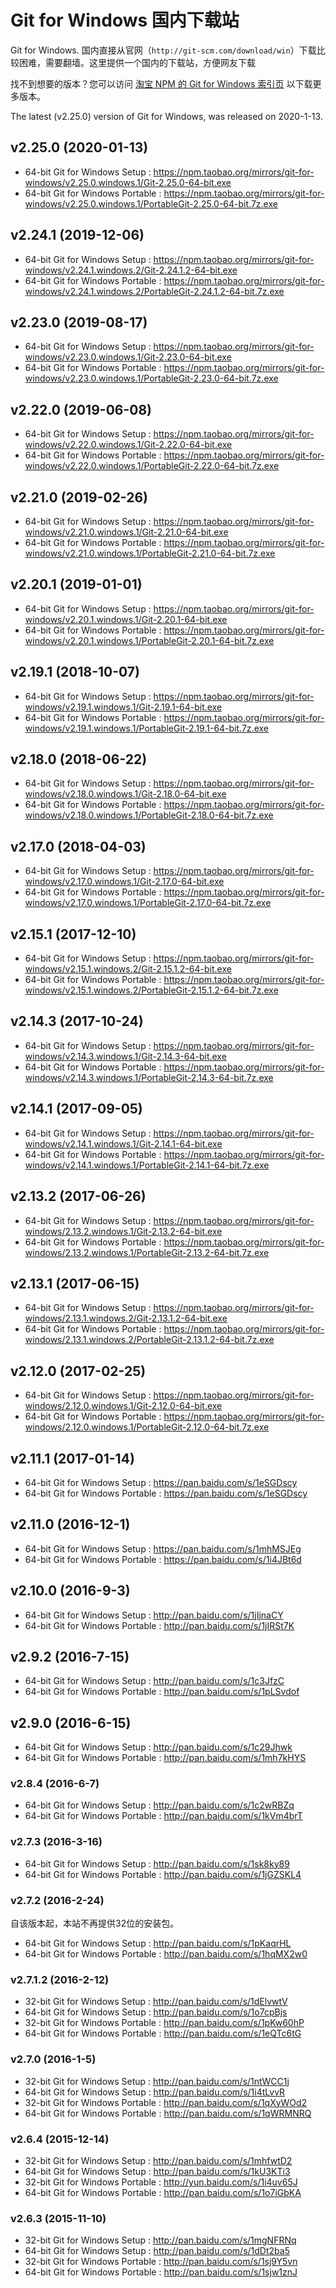 # Git for Windows 国内下载站

Git for Windows.   国内直接从官网（`http://git-scm.com/download/win`）下载比较困难，需要翻墙。这里提供一个国内的下载站，方便网友下载

找不到想要的版本？您可以访问 [淘宝 NPM 的 Git for Windows 索引页](https://npm.taobao.org/mirrors/git-for-windows/) 以下载更多版本。

The latest (v2.25.0) version of Git for Windows, was released on 2020-1-13.


## v2.25.0 (2020-01-13)

* 64-bit Git for Windows Setup : <https://npm.taobao.org/mirrors/git-for-windows/v2.25.0.windows.1/Git-2.25.0-64-bit.exe>
* 64-bit Git for Windows Portable : <https://npm.taobao.org/mirrors/git-for-windows/v2.25.0.windows.1/PortableGit-2.25.0-64-bit.7z.exe>

## v2.24.1 (2019-12-06)

* 64-bit Git for Windows Setup : <https://npm.taobao.org/mirrors/git-for-windows/v2.24.1.windows.2/Git-2.24.1.2-64-bit.exe>
* 64-bit Git for Windows Portable : <https://npm.taobao.org/mirrors/git-for-windows/v2.24.1.windows.2/PortableGit-2.24.1.2-64-bit.7z.exe>

## v2.23.0 (2019-08-17)

* 64-bit Git for Windows Setup : <https://npm.taobao.org/mirrors/git-for-windows/v2.23.0.windows.1/Git-2.23.0-64-bit.exe>
* 64-bit Git for Windows Portable : <https://npm.taobao.org/mirrors/git-for-windows/v2.23.0.windows.1/PortableGit-2.23.0-64-bit.7z.exe>

## v2.22.0 (2019-06-08)

* 64-bit Git for Windows Setup : <https://npm.taobao.org/mirrors/git-for-windows/v2.22.0.windows.1/Git-2.22.0-64-bit.exe>
* 64-bit Git for Windows Portable : <https://npm.taobao.org/mirrors/git-for-windows/v2.22.0.windows.1/PortableGit-2.22.0-64-bit.7z.exe>

## v2.21.0 (2019-02-26)

* 64-bit Git for Windows Setup :  <https://npm.taobao.org/mirrors/git-for-windows/v2.21.0.windows.1/Git-2.21.0-64-bit.exe>
* 64-bit Git for Windows Portable :  <https://npm.taobao.org/mirrors/git-for-windows/v2.21.0.windows.1/PortableGit-2.21.0-64-bit.7z.exe>

## v2.20.1 (2019-01-01)

* 64-bit Git for Windows Setup :  <https://npm.taobao.org/mirrors/git-for-windows/v2.20.1.windows.1/Git-2.20.1-64-bit.exe>
* 64-bit Git for Windows Portable :  <https://npm.taobao.org/mirrors/git-for-windows/v2.20.1.windows.1/PortableGit-2.20.1-64-bit.7z.exe>

## v2.19.1 (2018-10-07)

* 64-bit Git for Windows Setup :  <https://npm.taobao.org/mirrors/git-for-windows/v2.19.1.windows.1/Git-2.19.1-64-bit.exe>
* 64-bit Git for Windows Portable :  <https://npm.taobao.org/mirrors/git-for-windows/v2.19.1.windows.1/PortableGit-2.19.1-64-bit.7z.exe>


## v2.18.0 (2018-06-22)

* 64-bit Git for Windows Setup :  <https://npm.taobao.org/mirrors/git-for-windows/v2.18.0.windows.1/Git-2.18.0-64-bit.exe>
* 64-bit Git for Windows Portable :  <https://npm.taobao.org/mirrors/git-for-windows/v2.18.0.windows.1/PortableGit-2.18.0-64-bit.7z.exe>


## v2.17.0 (2018-04-03)

* 64-bit Git for Windows Setup :  <https://npm.taobao.org/mirrors/git-for-windows/v2.17.0.windows.1/Git-2.17.0-64-bit.exe>
* 64-bit Git for Windows Portable :  <https://npm.taobao.org/mirrors/git-for-windows/v2.17.0.windows.1/PortableGit-2.17.0-64-bit.7z.exe>

## v2.15.1 (2017-12-10)

* 64-bit Git for Windows Setup :  https://npm.taobao.org/mirrors/git-for-windows/v2.15.1.windows.2/Git-2.15.1.2-64-bit.exe
* 64-bit Git for Windows Portable :  https://npm.taobao.org/mirrors/git-for-windows/v2.15.1.windows.2/PortableGit-2.15.1.2-64-bit.7z.exe

## v2.14.3 (2017-10-24)

* 64-bit Git for Windows Setup :  https://npm.taobao.org/mirrors/git-for-windows/v2.14.3.windows.1/Git-2.14.3-64-bit.exe
* 64-bit Git for Windows Portable :  https://npm.taobao.org/mirrors/git-for-windows/v2.14.3.windows.1/PortableGit-2.14.3-64-bit.7z.exe

## v2.14.1 (2017-09-05)

* 64-bit Git for Windows Setup :  https://npm.taobao.org/mirrors/git-for-windows/v2.14.1.windows.1/Git-2.14.1-64-bit.exe
* 64-bit Git for Windows Portable :  https://npm.taobao.org/mirrors/git-for-windows/v2.14.1.windows.1/PortableGit-2.14.1-64-bit.7z.exe

## v2.13.2 (2017-06-26)

* 64-bit Git for Windows Setup :  https://npm.taobao.org/mirrors/git-for-windows/2.13.2.windows.1/Git-2.13.2-64-bit.exe
* 64-bit Git for Windows Portable :  https://npm.taobao.org/mirrors/git-for-windows/2.13.2.windows.1/PortableGit-2.13.2-64-bit.7z.exe


## v2.13.1 (2017-06-15)

* 64-bit Git for Windows Setup :  https://npm.taobao.org/mirrors/git-for-windows/2.13.1.windows.2/Git-2.13.1.2-64-bit.exe
* 64-bit Git for Windows Portable :  https://npm.taobao.org/mirrors/git-for-windows/2.13.1.windows.2/PortableGit-2.13.1.2-64-bit.7z.exe

## v2.12.0 (2017-02-25)

* 64-bit Git for Windows Setup :  https://npm.taobao.org/mirrors/git-for-windows/2.12.0.windows.1/Git-2.12.0-64-bit.exe
* 64-bit Git for Windows Portable :  https://npm.taobao.org/mirrors/git-for-windows/2.12.0.windows.1/PortableGit-2.12.0-64-bit.7z.exe

## v2.11.1 (2017-01-14)

* 64-bit Git for Windows Setup :  https://pan.baidu.com/s/1eSGDscy
* 64-bit Git for Windows Portable :  https://pan.baidu.com/s/1eSGDscy


## v2.11.0 (2016-12-1)

* 64-bit Git for Windows Setup :  https://pan.baidu.com/s/1mhMSJEg
* 64-bit Git for Windows Portable :  https://pan.baidu.com/s/1i4JBt6d

## v2.10.0 (2016-9-3)

* 64-bit Git for Windows Setup :  http://pan.baidu.com/s/1jIjnaCY
* 64-bit Git for Windows Portable :  http://pan.baidu.com/s/1jIRSt7K


## v2.9.2 (2016-7-15)

* 64-bit Git for Windows Setup : <http://pan.baidu.com/s/1c3JfzC>
* 64-bit Git for Windows Portable : <http://pan.baidu.com/s/1pLSvdof>

## v2.9.0 (2016-6-15)

* 64-bit Git for Windows Setup : <http://pan.baidu.com/s/1c29Jhwk>
* 64-bit Git for Windows Portable : <http://pan.baidu.com/s/1mh7kHYS>

### v2.8.4 (2016-6-7)

* 64-bit Git for Windows Setup : <http://pan.baidu.com/s/1c2wRBZq>
* 64-bit Git for Windows Portable : <http://pan.baidu.com/s/1kVm4brT>

### v2.7.3 (2016-3-16)

* 64-bit Git for Windows Setup : <http://pan.baidu.com/s/1sk8ky89>
* 64-bit Git for Windows Portable : <http://pan.baidu.com/s/1jGZSKL4>

### v2.7.2 (2016-2-24)

自该版本起，本站不再提供32位的安装包。

* 64-bit Git for Windows Setup : <http://pan.baidu.com/s/1pKaqrHL>
* 64-bit Git for Windows Portable : <http://pan.baidu.com/s/1hqMX2w0>

### v2.7.1.2 (2016-2-12)

* 32-bit Git for Windows Setup : <http://pan.baidu.com/s/1dElvwtV>
* 64-bit Git for Windows Setup : <http://pan.baidu.com/s/1o7cpBjs>
* 32-bit Git for Windows Portable : <http://pan.baidu.com/s/1pKw60hP>
* 64-bit Git for Windows Portable : <http://pan.baidu.com/s/1eQTc6tG>

### v2.7.0 (2016-1-5)

* 32-bit Git for Windows Setup : <http://pan.baidu.com/s/1ntWCC1j>
* 64-bit Git for Windows Setup : <http://pan.baidu.com/s/1i4tLvvR>
* 32-bit Git for Windows Portable : <http://pan.baidu.com/s/1qXyWOd2>
* 64-bit Git for Windows Portable : <http://pan.baidu.com/s/1qWRMNRQ>

### v2.6.4 (2015-12-14)

* 32-bit Git for Windows Setup : <http://pan.baidu.com/s/1mhfwtD2>
* 64-bit Git for Windows Setup : <http://pan.baidu.com/s/1kU3KTi3>
* 32-bit Git for Windows Portable : <http://yun.baidu.com/s/1i4uv65J>
* 64-bit Git for Windows Portable : <http://pan.baidu.com/s/1o7iGbKA>

### v2.6.3 (2015-11-10)

* 32-bit Git for Windows Setup : <http://pan.baidu.com/s/1mgNFRNq>
* 64-bit Git for Windows Setup : <http://pan.baidu.com/s/1dDt2ba5>
* 32-bit Git for Windows Portable : <http://pan.baidu.com/s/1sj9Y5vn>
* 64-bit Git for Windows Portable : <http://pan.baidu.com/s/1sjw1znJ>
